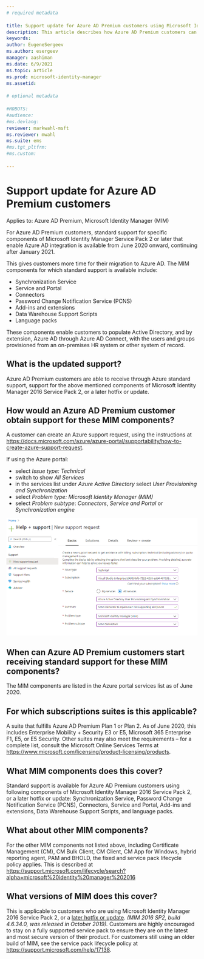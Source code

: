 ```yaml
---
# required metadata

title: Support update for Azure AD Premium customers using Microsoft Identity Manager | Microsoft Docs
description: This article describes how Azure AD Premium customers can get support after 1/21/2021.
keywords:
author: EugeneSergeev
ms.author: esergeev
manager: aashiman
ms.date: 6/9/2021
ms.topic: article
ms.prod: microsoft-identity-manager
ms.assetid: 

# optional metadata

#ROBOTS:
#audience:
#ms.devlang:
reviewer: markwahl-msft
ms.reviewer: mwahl
ms.suite: ems
#ms.tgt_pltfrm:
#ms.custom:

---
```


# Support update for Azure AD Premium customers

Applies to: Azure AD Premium, Microsoft Identity Manager (MIM)

For Azure AD Premium customers, standard support for specific components of Microsoft Identity Manager Service Pack 2 or later that enable Azure AD integration is available from June 2020 onward, continuing after January 2021.

This gives customers more time for their migration to Azure AD. The MIM components for which standard support is available include:
- Synchronization Service
- Service and Portal
- Connectors
- Password Change Notification Service (PCNS)
- Add-ins and extensions
- Data Warehouse Support Scripts
- Language packs

These components enable customers to populate Active Directory, and by extension, Azure AD through Azure AD Connect, with the users and groups provisioned from an on-premises HR system or other system of record.

## What is the updated support?

Azure AD Premium customers are able to receive through Azure standard support, support for the above mentioned components of Microsoft Identity Manager 2016 Service Pack 2, or a later hotfix or update.

## How would an Azure AD Premium customer obtain support for these MIM components?

A customer can create an Azure support request, using the instructions at https://docs.microsoft.com/azure/azure-portal/supportability/how-to-create-azure-support-request. 

If using the Azure portal:
 - select *Issue type: Technical*
 - switch to show *All Services* 
 - in the services list under *Azure Active Directory* select  *User Provisioning and Synchronization*
 - select *Problem type: Microsoft Identity Manager (MIM)*
 - select *Problem subtype*: *Connectors*, *Service and Portal* or *Synchronization engine*
 
![Create MIM Support request](media/aad-new-support-request.png)

## When can Azure AD Premium customers start receiving standard support for these MIM components?

The MIM components are listed in the Azure portal services list as of June 2020.

## For which subscriptions suites is this applicable?

A suite that fulfills Azure AD Premium Plan 1 or Plan 2. As of June 2020, this includes Enterprise Mobility + Security E3 or E5, Microsoft 365 Enterprise F1, E5, or E5 Security. Other suites may also meet the requirements – for a complete list, consult the Microsoft Online Services Terms at https://www.microsoft.com/licensing/product-licensing/products. 

## What MIM components does this cover?

Standard support is available for Azure AD Premium customers using following components of Microsoft Identity Manager 2016 Service Pack 2, or a later hotfix or update: Synchronization Service, Password Change Notification Service (PCNS), Connectors, Service and Portal, Add-ins and extensions, Data Warehouse Support Scripts, and language packs.

## What about other MIM components?

For the other MIM components not listed above, including Certificate Management (CM), CM Bulk Client, CM Client, CM App for Windows, hybrid reporting agent, PAM and BHOLD, the fixed and service pack lifecycle policy applies. This is described at https://support.microsoft.com/lifecycle/search?alpha=microsoft%20identity%20manager%202016  

## What versions of MIM does this cover?

This is applicable to customers who are using Microsoft Identity Manager 2016 Service Pack 2, or a [later hotfix or update](reference/version-history.md). *(MIM 2016 SP2, build 4.6.34.0, was released in October 2019).* Customers are highly encouraged to stay on a fully supported service pack to ensure they are on the latest and most secure version of their product. For customers still using an older build of MIM, see the service pack lifecycle policy at https://support.microsoft.com/help/17138.